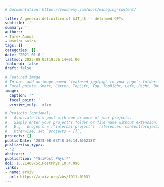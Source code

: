 ```yaml
---
# Documentation: https://wowchemy.com/docs/managing-content/

title: A general definition of $JT_a$ -- deformed QFTs
subtitle: ''
summary: ''
authors:
- Tarek Anous
- Monica Guica
tags: []
categories: []
date: '2021-01-01'
lastmod: 2023-08-03T19:36:14+01:00
featured: false
draft: false

# Featured image
# To use, add an image named `featured.jpg/png` to your page's folder.
# Focal points: Smart, Center, TopLeft, Top, TopRight, Left, Right, BottomLeft, Bottom, BottomRight.
image:
  caption: ''
  focal_point: ''
  preview_only: false

# Projects (optional).
#   Associate this post with one or more of your projects.
#   Simply enter your project's folder or file name without extension.
#   E.g. `projects = ["internal-project"]` references `content/project/deep-learning/index.md`.
#   Otherwise, set `projects = []`.
projects: []
publishDate: '2023-08-03T18:36:14.696218Z'
publication_types:
- '2'
abstract: ''
publication: '*SciPost Phys.*'
doi: 10.21468/SciPostPhys.10.4.096
links:
- name: arXiv
  url: https://arxiv.org/abs/1911.02031
---
```

